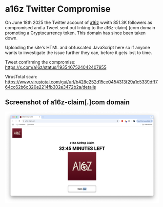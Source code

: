 # a16z Twitter Compromise

On June 18th 2025 the Twitter account of [a16z](https://x.com/a16z) wwith 851.3K followers as compromised and a Tweet sent out linking to the a16z-claim[.]com domain promoting a Cryptocurrency token. This domain has since been taken down.

Uploading the site's HTML and obfuscated JavaScript here so if anyone wants to investigate the issue further they can, before it gets lost to time.

Tweet confirming the compromise:
https://x.com/a16z/status/1935467524042407955

VirusTotal scan:
https://www.virustotal.com/gui/url/b428c252d15ce0454313f29a1c5339dff764cc62b6c320e2214fb302e3472b2a/details

## Screenshot of a16z-claim[.]com domain

![Screenshot](https://github.com/ethicalhack3r/a16z-claim.com/blob/main/screenshot.png?raw=true")
